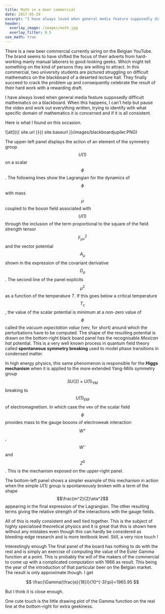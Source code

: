 ```yaml
---
title: Math in a beer commercial
date: 2017-05-28
excerpt: "I have always loved when general media feature supposedly difficult mathematics on a blackboard"
header:
  overlay_image: /images/math.jpg
  overlay_filter: 0.5
use_math: true
---
```


There is a new beer commercial currently airing on the Belgian YouTube. The brand seems to have shifted the focus of their adverts from hard-working manly manual laborers to good-looking geeks. Which might tell something on the kind of persons they are willing to attract.
In this commercial, two university students are pictured struggling on difficult mathematics on the blackboard of a deserted lecture hall. They finally succeed to crack the problem up and consequently celebrate the result of their hard work with a rewarding draft.

I have always loved when general media feature supposedly difficult mathematics on a blackboard. When this happens, I can't help but pause the video and work out everything written, trying to identify with what specific domain of mathematics it is concerned and if it is all consistent.

Here is what I found on this occasion.

![alt]({{ site.url }}{{ site.baseurl }}/images/blackboardjupiler.PNG)

The upper-left panel displays the action of an element of the symmetry group $$U(1)$$ on a scalar $$\phi$$. The following lines show the Lagrangian for the dynamics of $$\phi$$ with mass $$\mu$$ coupled to the boson field associated with $$U(1)$$ through the inclusion of the term proportional to the square of the field strength tensor $$F_{\mu\nu}^2$$ and the vector potential $$A_\mu$$ shown in the expression of the covariant derivative $$D_\mu$$. The second line of the panel explicits $$\mu^2$$ as a function of the temperature $T$. If this goes below a critical temperature $$T_c$$, the value of the scalar potential is minimum at a non-zero value of $$\phi$$ called the *vacuum expectation value* (vev, for short) around which the perturbations have to be computed. The shape of the resulting potential is drawn on the bottom-right black board panel has the recognisable *Mexican hat* potential. This is a very well known process in quantum field theory called **spontaneous symmetry breaking** used to model phase transitions in condensed matter.

In high energy physics, this same phenomenon is responsible for the **Higgs mechanism** when it is applied to the more extended Yang-Mills symmetry group $$SU(2)\times U(1)_{YM}$$ breaking to $$U(1)_{EM}$$ of electromagnetism. In which case the vev of the scalar field $$\phi$$ provides mass to the gauge bosons of electroweak interaction $$W^+$$, $$W^-$$ and $$Z^0$$. This is the mechanism exposed on the upper-right panel.

The bottom-left panel shows a simpler example of this mechanism in action when the simple $U(1)$ group is spontaneously broken with a term of the shape $$\frac{m^2}{2}\eta^2$$ appearing in the final expression of the Lagrangian. The other resulting terms giving the relative strength of the interactions with the gauge fields.

All of this is really consistent and well tied together. This is the subject of highly specialised theoretical physics and it is great that this is shown here without any mistakes even though this can hardly be considered as bleeding-edge research and is more textbook level. Still, a very nice touch !

Interestingly enough The final panel of the board has nothing to do with the rest and is simply an exercise of computing the value of the Euler Gamma function at a point. This is probably the will of the makers of the commercial to come up with a complicated computation with 1966 as result. This being the year of the introduction of that particular beer on the Belgian market. The result is only approximate though. I get

$$
\frac{\Gamma(\frac{e}{18})}{10^{-3}\pi}=1965.95
$$

But I think it is close enough.

One cute touch is the little drawing plot of the Gamma function on the real line at the bottom-right for extra geekiness.  
